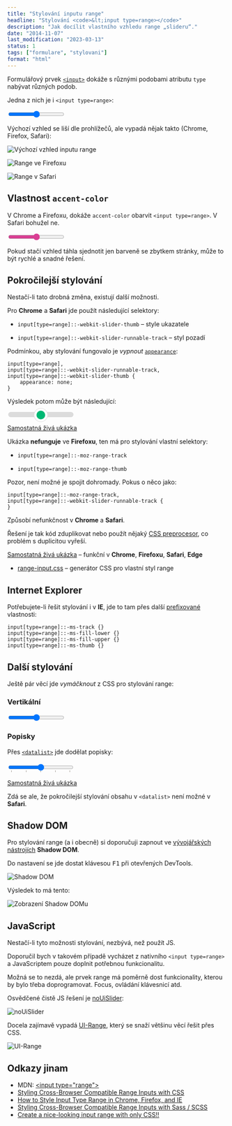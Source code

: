 ```yaml
---
title: "Stylování inputu range"
headline: "Stylování <code>&lt;input type=range></code>"
description: "Jak docílit vlastního vzhledu range „slideru“."
date: "2014-11-07"
last_modification: "2023-03-13"
status: 1
tags: ["formulare", "stylovani"]
format: "html"
---
```


<p>Formulářový prvek <a href="/input"><code>&lt;input></code></a> dokáže s různými podobami atributu <code>type</code> nabývat různých podob.</p>

<p>Jedna z nich je i <code>&lt;input type=range></code>:</p>

<div class="live">
  <input type="range">
</div>




<p>Výchozí vzhled se liší dle prohlížečů, ale vypadá nějak takto (Chrome, Firefox, Safari):</p>

<p><img src="/files/input-range/vychozi-vzhled-inputu-range.png" alt="Výchozí vzhled inputu range" class="border"></p>


<p><img src="/files/input-range/range-ve-firefoxu.png" alt="Range ve Firefoxu" class="border"></p>


<p><img src="/files/input-range/range-v-safari.png" alt="Range v Safari" class="border"></p>









<h2 id="accent-color">Vlastnost <code>accent-color</code></h2>

<p>V Chrome a Firefoxu, dokáže <code>accent-color</code> obarvit <code>&lt;input type=range></code>. V Safari bohužel ne.</p>

<div class="live">
  <input type="range" style="accent-color: #DA3F94">
</div>


<p>Pokud stačí vzhled táhla sjednotit jen barveně se zbytkem stránky, může to být rychlé a snadné řešení.</p>







<h2 id="pokrocile">Pokročilejší stylování</h2>

<p>Nestačí-li tato drobná změna, existují další možnosti.</p>

<p>Pro <b>Chrome</b> a <b>Safari</b> jde použít následující selektory:</p>

<ul>
  <li>
    <p><code>input[type=range]::-webkit-slider-thumb</code> – style ukazatele</p>
  </li>
  <li>
    <p><code>input[type=range]::-webkit-slider-runnable-track</code> – styl pozadí</p>
  </li>
</ul>

<p>Podmínkou, aby stylování fungovalo je <i>vypnout</i> <a href="/appearance"><code>appearance</code></a>:</p>

<pre><code>input[type=range],
input[type=range]::-webkit-slider-runnable-track,
input[type=range]::-webkit-slider-thumb {
    appearance: none;
}</code></pre>

<p>Výsledek potom může být následující:</p>

<div class="live">
  <style>
    .custom-range input[type=range],
    .custom-range input[type=range]::-webkit-slider-runnable-track,
    .custom-range input[type=range]::-webkit-slider-thumb {
        appearance: none;
    }
    
    .custom-range input[type=range] {
      background: transparent;
    }

    .custom-range input[type=range]::-webkit-slider-runnable-track {
        background: #DCDCDC;
        border-radius: 12px;
        height: 12px;
    }

    .custom-range input[type=range]::-moz-range-track {
        background: #DCDCDC;
        border-radius: 12px;
        height: 12px;
    }    

    .custom-range input[type=range]::-webkit-slider-thumb {
        width: 30px;
        height: 30px;
        border-radius: 100%;
        border: 5px solid #fff;
        background: #00B873;
        box-shadow: 0 0 0 1px #DCDCDC;
        position: relative;
        top: -8px;
    }  

    .custom-range input[type=range]::-moz-range-thumb {
        box-sizing: border-box;
        width: 30px;
        height: 30px;
        border-radius: 100%;
        border: 5px solid #fff;
        background: #00B873;
        box-shadow: 0 0 0 1px #DCDCDC;
        position: relative;
        top: -8px;
    }      
  </style>
  <div class="custom-range">
    <input type="range" style="width: 150px">
  </div>
</div>

<p><a href="http://kod.djpw.cz/izid">Samostatná živá ukázka</a></p>

<p>Ukázka <b>nefunguje</b> ve <b>Firefoxu</b>, ten má pro stylování vlastní selektory:</p>

<ul>
  <li>
    <p><code>input[type=range]::-moz-range-track</code></p>
  </li>
  
  <li>
    <p><code>input[type=range]::-moz-range-thumb</code></p>
  </li>
</ul>

<p>Pozor, není možné je spojit dohromady. Pokus o něco jako:</p>

<pre><code>input[type=range]::-moz-range-track,
input[type=range]::-webkit-slider-runnable-track {
}</code></pre>

<p>Způsobí nefunkčnost v <b>Chrome</b> a <b>Safari</b>.</p>


<p>Řešení je tak kód zduplikovat nebo použít nějaký <a href="/preprocesory">CSS preprocesor</a>, co problém s duplicitou vyřeší.</p>

<p><a href="http://kod.djpw.cz/lzid">Samostatná živá ukázka</a> – funkční v <b>Chrome</b>, <b>Firefoxu</b>, <b>Safari</b>, <b>Edge</b></p>


<div class="external-content">
  <ul>
    <li>
      <a href="https://range-input-css.netlify.app">range-input.css</a> – generátor CSS pro vlastní styl range
    </li>
  </ul>
</div>


<h2 id="ie">Internet Explorer</h2>

<p>Potřebujete-li řešit stylování i v <b>IE</b>, jde to tam přes další <a href="/css-prefixy">prefixované</a> vlastnosti:</p>

<pre><code>input[type=range]::-ms-track {}
input[type=range]::-ms-fill-lower {}
input[type=range]::-ms-fill-upper {}
input[type=range]::-ms-thumb {}</code></pre>



<h2 id="dalsi">Další stylování</h2>

<p>Ještě pár věcí jde <i>vymáčknout</i> z CSS pro stylování range:</p>


<h3 id="vertikalni">Vertikální</h3>

<div class="live">
  <input type="range" orient="vertical" style="appearance: slider-vertical">
</div>


<h3 id="popisky">Popisky</h3>

<p>Přes <a href="/datalist"><code>&lt;datalist></code></a> jde dodělat popisky:</p>

<div class="live">
  <div>
    <datalist id="values">
      <option value="0"></option>
      <option value="25"></option>
      <option value="50"></option>
      <option value="75"></option>
      <option value="100"></option>
    </datalist>    
    <input type="range" style="width: 150px" list="values">
  </div>
</div>

<p><a href="http://kod.djpw.cz/pzid">Samostatná živá ukázka</a></p>

<p>Zdá se ale, že pokročilejší stylování obsahu v <code>&lt;datalist></code> není možné v <b>Safari</b>.</p>


<h2 id="shadow-dom">Shadow DOM</h2>

<p>Pro stylování range (a i obecně) si doporučuji zapnout ve <a href="/vyvojarske-nastoje">vývojářských nástrojích</a> <b>Shadow DOM</b>.</p>

<p>Do nastavení se jde dostat klávesou <kbd>F1</kbd> při otevřených DevTools.</p>

<p><img src="/files/input-range/shadow-dom.png" alt="Shadow DOM" class="border"></p>

<p>Výsledek to má tento:</p>

<p><img src="/files/input-range/zobrazeni-shadow-domu.png" alt="Zobrazení Shadow DOMu" class="border"></p>



<h2 id="js">JavaScript</h2>

<p>Nestačí-li tyto možnosti stylování, nezbývá, než použít JS.</p>

<p>Doporučil bych v takovém případě vycházet z nativního <code>&lt;input type=range></code> a JavaScriptem pouze doplnit potřebnou funkcionalitu.</p>

<p>Možná se to nezdá, ale prvek range má poměrně dost funkcionality, kterou by bylo třeba doprogramovat. Focus, ovládání klávesnicí atd.</p>


<p>Osvědčené čistě JS řešení je <a href="https://github.com/leongersen/noUiSlider">noUiSlider</a>:</p>

<p><img src="/files/input-range/nouislider.png" alt="noUiSlider" class="border"></p>

<p>Docela zajímavě vypadá <a href="https://github.com/yairEO/ui-range">UI-Range</a>, který se snaží většinu věcí řešit přes CSS.</p>


<p><img src="/files/input-range/ui-range.png" alt="UI-Range" class="border"></p>

<h2 id="odkazy">Odkazy jinam</h2>

<ul>
  <li>
    MDN: <a href="https://developer.mozilla.org/en-US/docs/Web/HTML/Element/input/range">&lt;input type="range"></a>
  </li>
  <li>
    <a href="http://css-tricks.com/styling-cross-browser-compatible-range-inputs-css/">Styling Cross-Browser Compatible Range Inputs with CSS</a>
  </li>
  <li>
    <a href="http://brennaobrien.com/blog/2014/05/style-input-type-range-in-every-browser.html">How to Style Input Type Range in Chrome, Firefox, and IE</a>
  </li>
  
<li><a href="https://github.com/darlanrod/input-range-scss">Styling Cross-Browser Compatible Range Inputs with Sass / SCSS</a></li>
  
  <li><a href="https://sipsandbits.com/2020/10/21/create-a-nice-looking-input-range-with-only-css/">Create a nice-looking input range with only CSS!!</a></li>
</ul>



